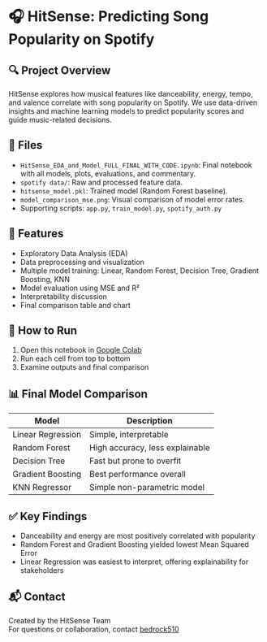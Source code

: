 # 🎧 HitSense: Predicting Song Popularity on Spotify

## 🔍 Project Overview
HitSense explores how musical features like danceability, energy, tempo, and valence correlate with song popularity on Spotify. We use data-driven insights and machine learning models to predict popularity scores and guide music-related decisions.

## 📁 Files
- `HitSense_EDA_and_Model_FULL_FINAL_WITH_CODE.ipynb`: Final notebook with all models, plots, evaluations, and commentary.
- `spotify data/`: Raw and processed feature data.
- `hitsense_model.pkl`: Trained model (Random Forest baseline).
- `model_comparison_mse.png`: Visual comparison of model error rates.
- Supporting scripts: `app.py`, `train_model.py`, `spotify_auth.py`

## 🧠 Features
- Exploratory Data Analysis (EDA)
- Data preprocessing and visualization
- Multiple model training: Linear, Random Forest, Decision Tree, Gradient Boosting, KNN
- Model evaluation using MSE and R²
- Interpretability discussion
- Final comparison table and chart

## 🚀 How to Run
1. Open this notebook in [Google Colab](https://colab.research.google.com/github/bedrock510/HitSense-Plus/blob/main/HitSense_EDA_and_Model_FULL_FINAL_WITH_CODE.ipynb)
2. Run each cell from top to bottom
3. Examine outputs and final comparison

## 📊 Final Model Comparison

| Model              | Description                 |
|-------------------|-----------------------------|
| Linear Regression | Simple, interpretable       |
| Random Forest     | High accuracy, less explainable |
| Decision Tree     | Fast but prone to overfit   |
| Gradient Boosting | Best performance overall    |
| KNN Regressor     | Simple non-parametric model |

## ✅ Key Findings
- Danceability and energy are most positively correlated with popularity
- Random Forest and Gradient Boosting yielded lowest Mean Squared Error
- Linear Regression was easiest to interpret, offering explainability for stakeholders

## 📬 Contact
Created by the HitSense Team  
For questions or collaboration, contact [bedrock510](https://github.com/bedrock510)
